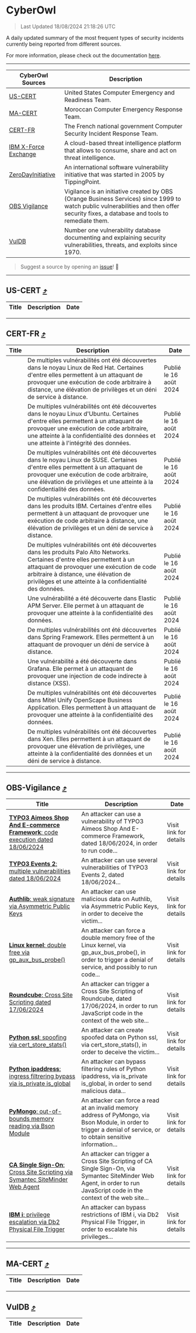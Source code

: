 
 <div id='top'></div>

# CyberOwl

 > Last Updated 18/08/2024 21:18:26 UTC
 
 A daily updated summary of the most frequent types of security incidents currently being reported from different sources.
 
 For more information, please check out the documentation [here](./docs/README.md).
 
 ---
 |CyberOwl Sources|Description|
 |---|---|
 |[US-CERT](#us-cert-arrow_heading_up)|United States Computer Emergency and Readiness Team.|
 |[MA-CERT](#ma-cert-arrow_heading_up)|Moroccan Computer Emergency Response Team.|
 |[CERT-FR](#cert-fr-arrow_heading_up)|The French national government Computer Security Incident Response Team.|
 |[IBM X-Force Exchange](#ibmcloud-arrow_heading_up)|A cloud-based threat intelligence platform that allows to consume, share and act on threat intelligence.|
 |[ZeroDayInitiative](#zerodayinitiative-arrow_heading_up)|An international software vulnerability initiative that was started in 2005 by TippingPoint.|
 |[OBS Vigilance](#obs-vigilance-arrow_heading_up)|Vigilance is an initiative created by OBS (Orange Business Services) since 1999 to watch public vulnerabilities and then offer security fixes, a database and tools to remediate them.|
 |[VulDB](#vuldb-arrow_heading_up)|Number one vulnerability database documenting and explaining security vulnerabilities, threats, and exploits since 1970.|
 
 > Suggest a source by opening an [issue](https://github.com/karimhabush/cyberowl/issues)! :raised_hands:
 ---

## US-CERT [:arrow_heading_up:](#cyberowl)

 |Title|Description|Date|
 |---|---|---|
 
 ---

## CERT-FR [:arrow_heading_up:](#cyberowl)

 |Title|Description|Date|
 |---|---|---|
 |[](https://www.cert.ssi.gouv.fr/avis/CERTFR-2024-AVI-0695/)|De multiples vulnérabilités ont été découvertes dans le noyau Linux de Red Hat. Certaines d'entre elles permettent à un attaquant de provoquer une exécution de code arbitraire à distance, une élévation de privilèges et un déni de service à distance.|Publié le 16 août 2024|
 |[](https://www.cert.ssi.gouv.fr/avis/CERTFR-2024-AVI-0694/)|De multiples vulnérabilités ont été découvertes dans le noyau Linux d'Ubuntu. Certaines d'entre elles permettent à un attaquant de provoquer une exécution de code arbitraire, une atteinte à la confidentialité des données et une atteinte à l'intégrité des données.|Publié le 16 août 2024|
 |[](https://www.cert.ssi.gouv.fr/avis/CERTFR-2024-AVI-0693/)|De multiples vulnérabilités ont été découvertes dans le noyau Linux de SUSE. Certaines d'entre elles permettent à un attaquant de provoquer une exécution de code arbitraire, une élévation de privilèges et une atteinte à la confidentialité des données.|Publié le 16 août 2024|
 |[](https://www.cert.ssi.gouv.fr/avis/CERTFR-2024-AVI-0692/)|De multiples vulnérabilités ont été découvertes dans les produits IBM. Certaines d'entre elles permettent à un attaquant de provoquer une exécution de code arbitraire à distance, une élévation de privilèges et un déni de service à distance.|Publié le 16 août 2024|
 |[](https://www.cert.ssi.gouv.fr/avis/CERTFR-2024-AVI-0691/)|De multiples vulnérabilités ont été découvertes dans les produits Palo Alto Networks. Certaines d'entre elles permettent à un attaquant de provoquer une exécution de code arbitraire à distance, une élévation de privilèges et une atteinte à la confidentialité des données.|Publié le 16 août 2024|
 |[](https://www.cert.ssi.gouv.fr/avis/CERTFR-2024-AVI-0690/)|Une vulnérabilité a été découverte dans Elastic APM Server. Elle permet à un attaquant de provoquer une atteinte à la confidentialité des données.|Publié le 16 août 2024|
 |[](https://www.cert.ssi.gouv.fr/avis/CERTFR-2024-AVI-0689/)|De multiples vulnérabilités ont été découvertes dans Spring Framework. Elles permettent à un attaquant de provoquer un déni de service à distance.|Publié le 16 août 2024|
 |[](https://www.cert.ssi.gouv.fr/avis/CERTFR-2024-AVI-0688/)|Une vulnérabilité a été découverte dans Grafana. Elle permet à un attaquant de provoquer une injection de code indirecte à distance (XSS).|Publié le 16 août 2024|
 |[](https://www.cert.ssi.gouv.fr/avis/CERTFR-2024-AVI-0687/)|De multiples vulnérabilités ont été découvertes dans Mitel Unify OpenScape Business Application. Elles permettent à un attaquant de provoquer une atteinte à la confidentialité des données.|Publié le 16 août 2024|
 |[](https://www.cert.ssi.gouv.fr/avis/CERTFR-2024-AVI-0686/)|De multiples vulnérabilités ont été découvertes dans Xen. Elles permettent à un attaquant de provoquer une élévation de privilèges, une atteinte à la confidentialité des données et un déni de service à distance.|Publié le 16 août 2024|
 
 ---

## OBS-Vigilance [:arrow_heading_up:](#cyberowl)

 |Title|Description|Date|
 |---|---|---|
 |[<a href="https://vigilance.fr/vulnerability/TYPO3-Aimeos-Shop-And-E-commerce-Framework-code-execution-dated-18-06-2024-44539" class="noirorange"><b>TYPO3 Aimeos Shop And E-commerce Framework</b>: code execution dated 18/06/2024</a>](https://vigilance.fr/vulnerability/TYPO3-Aimeos-Shop-And-E-commerce-Framework-code-execution-dated-18-06-2024-44539)|An attacker can use a vulnerability of TYPO3 Aimeos Shop And E-commerce Framework, dated 18/06/2024, in order to run code...|Visit link for details|
 |[<a href="https://vigilance.fr/vulnerability/TYPO3-Events-2-multiple-vulnerabilities-dated-18-06-2024-44537" class="noirorange"><b>TYPO3 Events 2</b>: multiple vulnerabilities dated 18/06/2024</a>](https://vigilance.fr/vulnerability/TYPO3-Events-2-multiple-vulnerabilities-dated-18-06-2024-44537)|An attacker can use several vulnerabilities of TYPO3 Events 2, dated 18/06/2024...|Visit link for details|
 |[<a href="https://vigilance.fr/vulnerability/Authlib-weak-signature-via-Asymmetric-Public-Keys-44536" class="noirorange"><b>Authlib</b>: weak signature via Asymmetric Public Keys</a>](https://vigilance.fr/vulnerability/Authlib-weak-signature-via-Asymmetric-Public-Keys-44536)|An attacker can use malicious data on Authlib, via Asymmetric Public Keys, in order to deceive the victim...|Visit link for details|
 |[<a href="https://vigilance.fr/vulnerability/Linux-kernel-double-free-via-gp-aux-bus-probe-44533" class="noirorange"><b>Linux kernel</b>: double free via gp_aux_bus_probe()</a>](https://vigilance.fr/vulnerability/Linux-kernel-double-free-via-gp-aux-bus-probe-44533)|An attacker can force a double memory free of the Linux kernel, via gp_aux_bus_probe(), in order to trigger a denial of service, and possibly to run code...|Visit link for details|
 |[<a href="https://vigilance.fr/vulnerability/Roundcube-Cross-Site-Scripting-dated-17-06-2024-44532" class="noirorange"><b>Roundcube</b>: Cross Site Scripting dated 17/06/2024</a>](https://vigilance.fr/vulnerability/Roundcube-Cross-Site-Scripting-dated-17-06-2024-44532)|An attacker can trigger a Cross Site Scripting of Roundcube, dated 17/06/2024, in order to run JavaScript code in the context of the web site...|Visit link for details|
 |[<a href="https://vigilance.fr/vulnerability/Python-ssl-spoofing-via-cert-store-stats-44531" class="noirorange"><b>Python ssl</b>: spoofing via cert_store_stats()</a>](https://vigilance.fr/vulnerability/Python-ssl-spoofing-via-cert-store-stats-44531)|An attacker can create spoofed data on Python ssl, via cert_store_stats(), in order to deceive the victim...|Visit link for details|
 |[<a href="https://vigilance.fr/vulnerability/Python-ipaddress-ingress-filtrering-bypass-via-is-private-is-global-44530" class="noirorange"><b>Python ipaddress</b>: ingress filtrering bypass via is_private is_global</a>](https://vigilance.fr/vulnerability/Python-ipaddress-ingress-filtrering-bypass-via-is-private-is-global-44530)|An attacker can bypass filtering rules of Python ipaddress, via is_private is_global, in order to send malicious data...|Visit link for details|
 |[<a href="https://vigilance.fr/vulnerability/PyMongo-out-of-bounds-memory-reading-via-Bson-Module-44529" class="noirorange"><b>PyMongo</b>: out-of-bounds memory reading via Bson Module</a>](https://vigilance.fr/vulnerability/PyMongo-out-of-bounds-memory-reading-via-Bson-Module-44529)|An attacker can force a read at an invalid memory address of PyMongo, via Bson Module, in order to trigger a denial of service, or to obtain sensitive information...|Visit link for details|
 |[<a href="https://vigilance.fr/vulnerability/CA-Single-Sign-On-Cross-Site-Scripting-via-Symantec-SiteMinder-Web-Agent-44528" class="noirorange"><b>CA Single Sign-On</b>: Cross Site Scripting via Symantec SiteMinder Web Agent</a>](https://vigilance.fr/vulnerability/CA-Single-Sign-On-Cross-Site-Scripting-via-Symantec-SiteMinder-Web-Agent-44528)|An attacker can trigger a Cross Site Scripting of CA Single Sign-On, via Symantec SiteMinder Web Agent, in order to run JavaScript code in the context of the web site...|Visit link for details|
 |[<a href="https://vigilance.fr/vulnerability/IBM-i-privilege-escalation-via-Db2-Physical-File-Trigger-44525" class="noirorange"><b>IBM i</b>: privilege escalation via Db2 Physical File Trigger</a>](https://vigilance.fr/vulnerability/IBM-i-privilege-escalation-via-Db2-Physical-File-Trigger-44525)|An attacker can bypass restrictions of IBM i, via Db2 Physical File Trigger, in order to escalate his privileges...|Visit link for details|
 
 ---

## MA-CERT [:arrow_heading_up:](#cyberowl)

 |Title|Description|Date|
 |---|---|---|
 
 ---

## VulDB [:arrow_heading_up:](#cyberowl)

 |Title|Description|Date|
 |---|---|---|
 